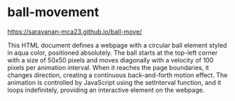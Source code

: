 # ball-movement
 https://saravanan-mca23.github.io/ball-move/
 
This HTML document defines a webpage with a circular ball element styled in aqua color, positioned absolutely. The ball starts at the top-left corner with a size of 50x50 pixels and moves diagonally with a velocity of 100 pixels per animation interval. When it reaches the page boundaries, it changes direction, creating a continuous back-and-forth motion effect. The animation is controlled by JavaScript using the setInterval function, and it loops indefinitely, providing an interactive element on the webpage.
